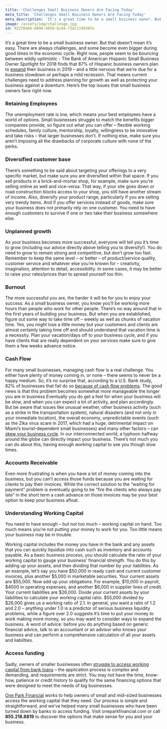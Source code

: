 ```yaml
---
title: 'Challenges Small Business Owners Are Facing Today'
meta_title: 'Challenges Small Business Owners Are Facing Today'
meta_description: 'It’s a great time to be a small business owner. But that doesn’t mean it’s easy. There are always challenges, and some become even bigger during good times in the economic cycle.'
image: /assets/img/challenge.jpg
id: 922f0ab6-6094-4950-bcd4-73dc119938fe
---
```

It’s a great time to be a small business owner. But that doesn’t mean it’s easy. There are always challenges, and some become even bigger during good times in the economic cycle. Right now, people seem to be bouncing between wildly optimistic - The Bank of American Hispanic Small Business Owner Spotlight for 2018 finds that 87% of Hispanic business owners plan to [expand](https://smallbiztrends.com/2019/03/hispanic-entrepreneurs.html) their business in 2019 – and a little nervous that we’re due for a business slowdown or perhaps a mild recession. That means current challenges need to address planning for growth as well as protecting your business against a downturn. Here’s the top issues that small business owners face right now. 

### Retaining Employees

The unemployment rate is low, which means your best employees have a world of options. Small businesses struggle to match the benefits bigger companies provide, so figure out what you can offer – flexible working schedules, family culture, mentorship, loyalty, willingness to be innovative and take risks – that larger businesses don’t. If nothing else, make sure you aren’t imposing all the drawbacks of corporate culture with none of the perks.

### Diversified customer base

There’s something to be said about targeting your offerings to a very specific market, but make sure you are diversified within that space. If you sell products in a brick-and-mortar shop, for example, make sure you’re selling online as well and vice-versa. That way, if your site goes down or road construction blocks access to your shop, you still have another stream of income. Also, diversify your product range, particularly if you are selling very trendy items. And if you offer services instead of goods, make sure your business does not primarily rely on one customer. You need to have enough customers to survive if one or two take their business somewhere else. 

### Unplanned growth

As your business becomes more successful, everyone will tell you it’s time to grow (including our advice directly above telling you to diversify!). You do need to grow to remain strong and competitive, but don’t grow too fast. Remember to keep the same level – or better – of product/service quality, customer service and whatever else you’re known for – creativity, imagination, attention to detail, accessibility. In some cases, it may be better to raise your rates/prices than to spread yourself too thin. 

### Burnout

The more successful you are, the harder it will be for you to enjoy your success. As a small business owner, you know you’ll be working more hours than people who work for other people. There’s no way around that in the first years of building your business. But when you are established, figure out some way to take time off – weekly as well as chunks of vacation time. Yes, you might lose a little money but your customers and clients are almost certainly taking time off and should understand that vacation time is a necessity. Plan your vacation/days off to your business cycle, and if you have clients that are really dependent on your services make sure to give them a few weeks advance notice. 

### Cash Flow

For many small businesses, managing cash flow is a real challenge. You either have plenty of money coming in, or none – there seems to never be a happy medium. So, it’s no surprise that, according to a U.S. Bank study, 82% of businesses that fail do so [because of cash flow problems](https://www.entrepreneur.com/article/187366). The good news is that this problem becomes somewhat more manageable the longer you are in business Eventually you do get a feel for when your business will be slow, and when you can expect a lot of activity, and plan accordingly. But be aware that issues like unusual weather, other business activity (such as a strike in the transportation system), natural disasters (and not only in your immediate location), the overall economy, unpredictable events (such as the Zika virus scare in 2017, which had a huge, detrimental impact on Miami’s tourist-dependent small businesses) and many other factors – can [skew your business cycle](https://www.oneparkfinancial.com/blog/business-owners-overcome-biggest-financial-challenges). In our interconnected world, a typhoon halfway around the globe can directly impact your business. There’s not much you can do about this, having enough working capital to see you though slow times. 

### Accounts Receivable

Even more frustrating is when you have a lot of money coming into the business, but you can’t access those funds because you are waiting for clients to pay their invoices. While the correct solution to the “waiting for payment” problem is eventually going to be “fire the clients who always pay late” in the short term a cash advance on those invoices may be your best option to keep your business afloat. 

### Understanding Working Capital

You need to have enough – but not too much – working capital on hand. Too much means you’re not putting your money to work for you. Too little means your business may be in trouble. 

Working capital includes the money you have in the bank and any assets that you can quickly liquidize into cash such as inventory and accounts payable. As a basic business process, you should calculate the ratio of your working capital to gauge your business’ financial strength. You do this by adding up your assets, and then dividing that number by your liabilities. As an example, let’s say you have $50,000 in ready cash and current customer invoices, plus another $5,000 in marketable securities. Your current assets are $55,000. Now add up your obligations. For example, $10,000 in payroll, $4000 in operating expenses, and another $6,000 in supplier lines of credit. Your current liabilities are $26,000. Divide your current assets by your liabilities to calculate your working capital ratio. $55,000 divided by $26,000 gives us a working ratio of 2.1. In general, you want a ratio of 1.2 and 2.0 – anything under 1.0 is a predictor of serious business liquidity problems, while a figure over 2.0 suggests it’s time to put your money to work making more money, so you may want to consider ways to expand the business. A word of advice: before you do anything based on generic financial advice, talk to an accountant or an advisor who knows your business and can perform a comprehensive calculation of all your assets and liabilities.

### Access funding

Sadly, owners of smaller businesses often [struggle to access working capital from bank loans](https://www.oneparkfinancial.com/pre-qualification) – the application process is complex and demanding, and requirements are strict. You may not have the time, know-how, patience or credit history to qualify for the same financing options that were designed to meet the needs of big businesses. 

[One Park Financial](https://www.oneparkfinancial.com/faq) works to help owners of small and mid-sized businesses access the working capital that they need. Our process is simple and straightforward, and we’ve helped many small businesses who have been turned down by banks to access funding. Visit oneparkfinancial.com or call **855.218.8819** to discover the options that make sense for you and your business.